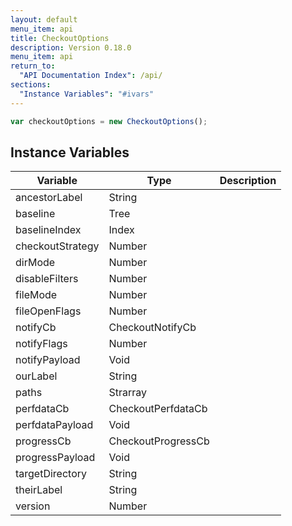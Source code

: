```yaml
---
layout: default
menu_item: api
title: CheckoutOptions
description: Version 0.18.0
menu_item: api
return_to:
  "API Documentation Index": /api/
sections:
  "Instance Variables": "#ivars"
---
```


```js
var checkoutOptions = new CheckoutOptions();
```

## <a name="ivars"></a>Instance Variables

| Variable | Type | Description |
| --- | --- | --- |
| <a name="ancestorLabel"></a>ancestorLabel | String |  |
| <a name="baseline"></a>baseline | Tree |  |
| <a name="baselineIndex"></a>baselineIndex | Index |  |
| <a name="checkoutStrategy"></a>checkoutStrategy | Number |  |
| <a name="dirMode"></a>dirMode | Number |  |
| <a name="disableFilters"></a>disableFilters | Number |  |
| <a name="fileMode"></a>fileMode | Number |  |
| <a name="fileOpenFlags"></a>fileOpenFlags | Number |  |
| <a name="notifyCb"></a>notifyCb | CheckoutNotifyCb |  |
| <a name="notifyFlags"></a>notifyFlags | Number |  |
| <a name="notifyPayload"></a>notifyPayload | Void |  |
| <a name="ourLabel"></a>ourLabel | String |  |
| <a name="paths"></a>paths | Strarray |  |
| <a name="perfdataCb"></a>perfdataCb | CheckoutPerfdataCb |  |
| <a name="perfdataPayload"></a>perfdataPayload | Void |  |
| <a name="progressCb"></a>progressCb | CheckoutProgressCb |  |
| <a name="progressPayload"></a>progressPayload | Void |  |
| <a name="targetDirectory"></a>targetDirectory | String |  |
| <a name="theirLabel"></a>theirLabel | String |  |
| <a name="version"></a>version | Number |  |

